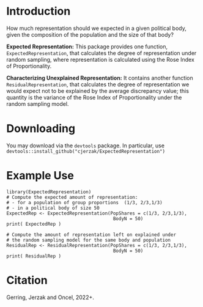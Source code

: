 # Introduction
How much representation should we expected in a given political body, given the composition of the population and the size of that body? 

**Expected Representation:** This package provides one function, `ExpectedRepresentation`, that calculates the degree of representation under random sampling, where representation is calculated using the Rose Index of Proportionality. 

**Characterizing Unexplained Representation:** It contains another function `ResidualRepresentation`, that calculates the degree of representation we would expect not to be explained by the average discrepancy value; this quantity is the variance of the Rose Index of Proportionality under the random sampling model.

# Downloading 
You may download via the `devtools` package. In particular, use `devtools::install_github("cjerzak/ExpectedRepresentation")`

# Example Use
```
library(ExpectedRepresentation)
# Compute the expected amount of representation: 
# - for a population of group proportions  (1/3, 2/3,1/3) 
# - in a political body of size 50
ExpectedRep <- ExpectedRepresentation(PopShares = c(1/3, 2/3,1/3),
                                       BodyN = 50)
print( ExpectedRep )

# Compute the amount of representation left on explained under 
# the random sampling model for the same body and population
ResidualRep <- ResidualRepresentation(PopShares = c(1/3, 2/3,1/3),
                                       BodyN = 50)
print( ResidualRep )
```

# Citation
Gerring, Jerzak and Oncel, 2022+. 


